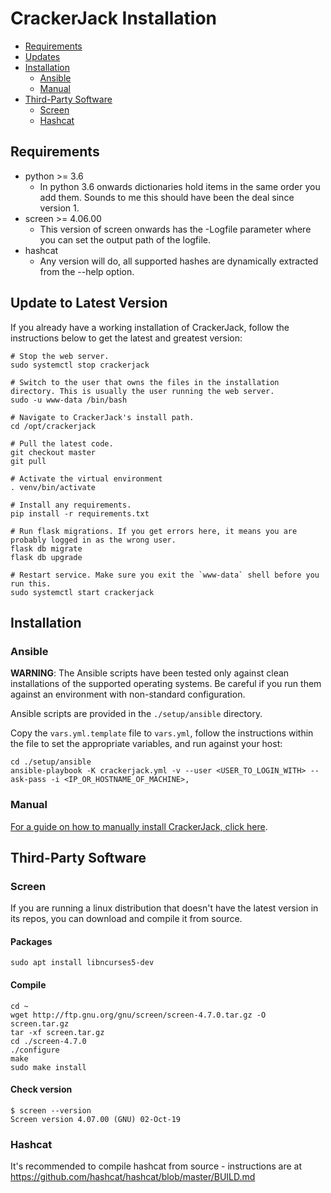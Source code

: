 # CrackerJack Installation

* [Requirements](#requirements)
* [Updates](#update-to-latest-version)
* [Installation](#installation)
  * [Ansible](#ansible)
  * [Manual](manual_installation.md)
* [Third-Party Software](#third-party-software)
  * [Screen](#screen)
  * [Hashcat](#hashcat)


## Requirements

* python >= 3.6
    * In python 3.6 onwards dictionaries hold items in the same order you add them. Sounds to me this should have been the deal since version 1.
* screen >= 4.06.00
    * This version of screen onwards has the -Logfile parameter where you can set the output path of the logfile.
* hashcat
    * Any version will do, all supported hashes are dynamically extracted from the --help option.

## Update to Latest Version

If you already have a working installation of CrackerJack, follow the instructions below to get the latest and greatest version:

```
# Stop the web server.
sudo systemctl stop crackerjack

# Switch to the user that owns the files in the installation directory. This is usually the user running the web server.
sudo -u www-data /bin/bash

# Navigate to CrackerJack's install path. 
cd /opt/crackerjack

# Pull the latest code.
git checkout master
git pull

# Activate the virtual environment
. venv/bin/activate

# Install any requirements.
pip install -r requirements.txt

# Run flask migrations. If you get errors here, it means you are probably logged in as the wrong user.
flask db migrate
flask db upgrade

# Restart service. Make sure you exit the `www-data` shell before you run this.
sudo systemctl start crackerjack
```

## Installation

### Ansible

**WARNING**: The Ansible scripts have been tested only against clean installations of the supported operating systems. Be careful if you run them against an environment with non-standard configuration.

Ansible scripts are provided in the `./setup/ansible` directory.

Copy the `vars.yml.template` file to `vars.yml`, follow the instructions within the file to set the appropriate variables, and run against your host:

```
cd ./setup/ansible
ansible-playbook -K crackerjack.yml -v --user <USER_TO_LOGIN_WITH> --ask-pass -i <IP_OR_HOSTNAME_OF_MACHINE>,
```

### Manual

[For a guide on how to manually install CrackerJack, click here](manual_installation.md).

## Third-Party Software

### Screen

If you are running a linux distribution that doesn't have the latest version in its repos, you can download and compile it from source.

#### Packages
```
sudo apt install libncurses5-dev
```

#### Compile
```
cd ~
wget http://ftp.gnu.org/gnu/screen/screen-4.7.0.tar.gz -O screen.tar.gz
tar -xf screen.tar.gz
cd ./screen-4.7.0
./configure
make
sudo make install
```

#### Check version
```
$ screen --version
Screen version 4.07.00 (GNU) 02-Oct-19
```

### Hashcat

It's recommended to compile hashcat from source - instructions are at https://github.com/hashcat/hashcat/blob/master/BUILD.md

